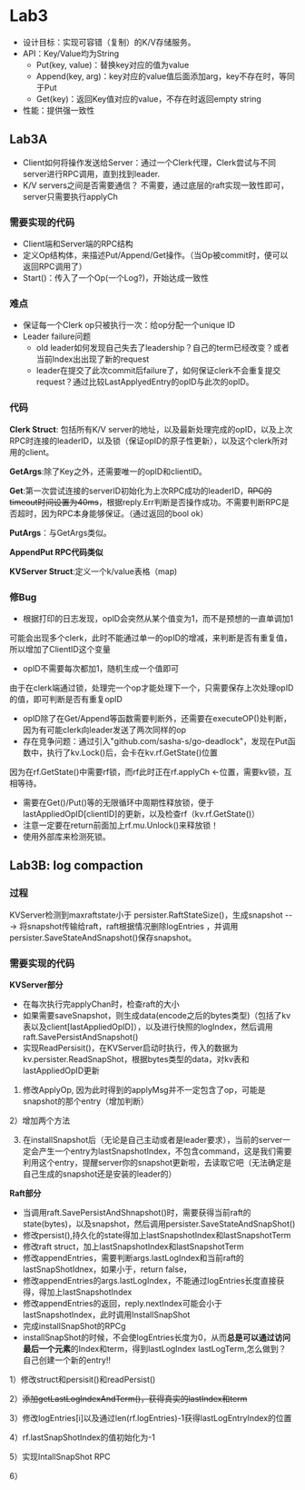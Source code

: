 # Lab3

* 设计目标：实现可容错（复制）的K/V存储服务。
* API：Key/Value均为String
  * Put(key, value)：替换key对应的值为value
  * Append(key, arg)：key对应的value值后面添加arg，key不存在时，等同于Put
  * Get(key)：返回Key值对应的value，不存在时返回empty string
* 性能：提供强一致性

## Lab3A

* Client如何将操作发送给Server：通过一个Clerk代理，Clerk尝试与不同server进行RPC调用，直到找到leader.
* K/V servers之间是否需要通信？ 不需要，通过底层的raft实现一致性即可，server只需要执行applyCh

### 需要实现的代码

* Client端和Server端的RPC结构
* 定义Op结构体，来描述Put/Append/Get操作。（当Op被commit时，便可以返回RPC调用了）
* Start()：传入了一个Op(一个Log?)，开始达成一致性

### 难点

* 保证每一个Clerk op只被执行一次：给op分配一个unique ID
* Leader failure问题
  * old leader如何发现自己失去了leadership？自己的term已经改变？或者当前Index出出现了新的request
  * leader在提交了此次commit后failure了，如何保证clerk不会重复提交request？通过比较LastApplyedEntry的opID与此次的opID。

### 代码

**Clerk Struct**: 包括所有K/V server的地址，以及最新处理完成的opID，以及上次RPC时连接的leaderID，以及锁（保证opID的原子性更新），以及这个clerk所对用的client。

**GetArgs**:除了Key之外，还需要唯一的opID和clientID。

**Get**:第一次尝试连接的serverID初始化为上次RPC成功的leaderID，~~RPC的timeout时间设置为40ms~~，根据reply.Err判断是否操作成功。不需要判断RPC是否超时，因为RPC本身能够保证。（通过返回的bool ok）

**PutArgs**：与GetArgs类似。

**AppendPut RPC代码类似**

**KVServer Struct**:定义一个k/value表格（map)

### 修Bug

* 根据打印的日志发现，opID会突然从某个值变为1，而不是预想的一直单调加1

可能会出现多个clerk，此时不能通过单一的opID的增减，来判断是否有重复值，所以增加了ClientID这个变量

* opID不需要每次都加1，随机生成一个值即可

由于在clerk端通过锁，处理完一个op才能处理下一个，只需要保存上次处理opID的值，即可判断是否有重复opID

* opID除了在Get/Append等函数需要判断外，还需要在executeOP()处判断，因为有可能clerk向leader发送了两次同样的op
* 存在竞争问题：通过引入"github.com/sasha-s/go-deadlock"，发现在Put函数中，执行了kv.Lock()后，会卡在kv.rf.GetState()位置

因为在rf.GetState()中需要rf锁，而rf此时正在rf.applyCh <-位置，需要kv锁，互相等待。

* 需要在Get()/Put()等的无限循环中周期性释放锁，便于lastAppliedOpID[clientID]的更新，以及检查rf（kv.rf.GetState()）
* 注意一定要在return前面加上rf.mu.Unlock()来释放锁！
* 使用外部库来检测死锁。

## Lab3B: log compaction

### 过程

KVServer检测到maxraftstate小于 persister.RaftStateSize()，生成snapshot  ---> 将snapshot传输给raft，raft根据情况删除logEntries ，并调用persister.SaveStateAndSnapshot()保存snapshot。

### 需要实现的代码

**KVServer部分**

* 在每次执行完applyChan时，检查raft的大小
* 如果需要saveSnapshot，则生成data(encode之后的bytes类型)（包括了kv表以及client[lastAppliedOpID]），以及进行快照的logIndex，然后调用raft.SavePersistAndSnapshot()
* 实现ReadPersisit()，在KVServer启动时执行，传入的数据为kv.persister.ReadSnapShot，根据bytes类型的data，对kv表和lastAppliedOpID更新

1) 修改ApplyOp, 因为此时得到的applyMsg并不一定包含了op，可能是snapshot的那个entry（增加判断）

2）增加两个方法

3) 在installSnapshot后（无论是自己主动或者是leader要求），当前的server一定会产生一个entry为lastSnapshotIndex，不包含command，这是我们需要利用这个entry，提醒server你的snapshot更新啦，去读取它吧（无法确定是自己生成的snapshot还是安装的leader的）

**Raft部分**

* 当调用raft.SavePersistAndShnapshot()时，需要获得当前raft的state(bytes)，以及snapshot，然后调用persister.SaveStateAndSnapShot()
* 修改persist(),持久化的state得加上lastSnapshotIndex和lastSnapshotTerm
* 修改raft struct，加上lastSnapshotIndex和lastSnapshotTerm
* 修改appendEntries，需要判断args.lastLogIndex和当前raft的lastSnapShotIdnex，如果小于，return false，
* 修改appendEntries的args.lastLogIndex，不能通过logEntries长度直接获得，得加上lastSnapshotIndex
* 修改appendEntries的返回，reply.nextIndex可能会小于lastSnapshotIndex，此时调用InstallSnapShot
* 完成installSnapShot的RPCg
* installSnapShot的时候，不会使logEntries长度为0，从而**总是可以通过访问最后一个元素**的Index和term，得到lastLogIndex lastLogTerm,怎么做到？ 自己创建一个新的entry!!

1）修改struct和persisit()和readPersist()

2）~~添加getLastLogIndexAndTerm()，获得真实的lastIndex和term~~

3）修改logEntries[i]以及通过len(rf.logEntries)-1获得lastLogEntryIndex的位置

4）rf.lastSnapShotIndex的值初始化为-1

5）实现IntallSnapShot RPC

6）
